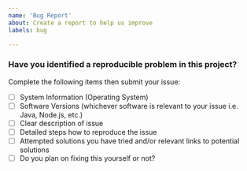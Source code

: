 ```yaml
---
name: 'Bug Report'
about: Create a report to help us improve
labels: bug

---
```


### Have you identified a reproducible problem in this project? 

Complete the following items then submit your issue:
- [ ] System Information (Operating System)
- [ ] Software Versions (whichever software is relevant to your issue i.e. Java, Node.js, etc.)
- [ ] Clear description of issue
- [ ] Detailed steps how to reproduce the issue
- [ ] Attempted solutions you have tried and/or relevant links to potential solutions
- [ ] Do you plan on fixing this yourself or not?
